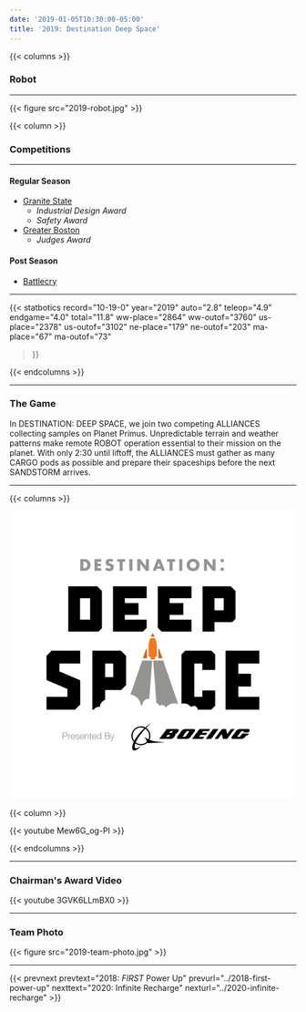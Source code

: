 ```yaml
---
date: '2019-01-05T10:30:00-05:00'
title: '2019: Destination Deep Space'
---
```


{{< columns >}}

### Robot

---

{{< figure src="2019-robot.jpg" >}}

{{< column >}}

### Competitions

---

#### Regular Season

* [Granite State](https://www.thebluealliance.com/event/2019nhgrs)
  * _Industrial Design Award_
  * _Safety Award_
* [Greater Boston](https://www.thebluealliance.com/event/2019mabos)
  * _Judges Award_

#### Post Season

* [Battlecry](https://www.thebluealliance.com/event/2019bc)

---

{{< statbotics
    record="10-19-0" year="2019"
    auto="2.8" teleop="4.9" endgame="4.0" total="11.8"
    ww-place="2864" ww-outof="3760"
    us-place="2378" us-outof="3102"
    ne-place="179"  ne-outof="203"
    ma-place="67"  ma-outof="73"
>}}

{{< endcolumns >}}

---

### The Game

In DESTINATION: DEEP SPACE, we join two competing ALLIANCES collecting samples on Planet Primus. Unpredictable terrain and weather patterns make remote ROBOT operation essential to their mission on the planet. With only 2:30 until liftoff, the ALLIANCES must gather as many CARGO pods as possible and prepare their spaceships before the next SANDSTORM arrives.

---

{{< columns >}}

[![Destination Deep Space Logo](destination-deep-space-frc-logo.svg)](https://en.wikipedia.org/wiki/Destination:_Deep_Space)

{{< column >}}

{{< youtube Mew6G_og-PI >}}

{{< endcolumns >}}

---

### Chairman's Award Video

{{< youtube 3GVK6LLmBX0 >}}

---

### Team Photo
{{< figure src="2019-team-photo.jpg" >}}

---

{{< prevnext  prevtext="2018: _FIRST_ Power Up" prevurl="../2018-first-power-up" nexttext="2020: Infinite Recharge" nexturl="../2020-infinite-recharge" >}}